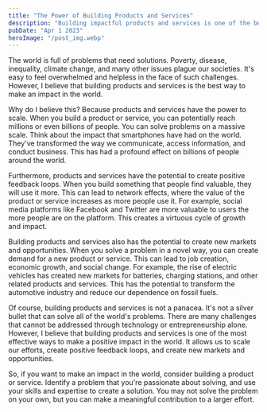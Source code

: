 ```yaml
---
title: "The Power of Building Products and Services"
description: "Building impactful products and services is one of the best ways to make a difference in the world..."
pubDate: "Apr 1 2023"
heroImage: "/post_img.webp"
---
```


The world is full of problems that need solutions. Poverty, disease, inequality, climate change, and many other issues plague our societies. It's easy to feel overwhelmed and helpless in the face of such challenges. However, I believe that building products and services is the best way to make an impact in the world.

Why do I believe this? Because products and services have the power to scale. When you build a product or service, you can potentially reach millions or even billions of people. You can solve problems on a massive scale. Think about the impact that smartphones have had on the world. They've transformed the way we communicate, access information, and conduct business. This has had a profound effect on billions of people around the world.

Furthermore, products and services have the potential to create positive feedback loops. When you build something that people find valuable, they will use it more. This can lead to network effects, where the value of the product or service increases as more people use it. For example, social media platforms like Facebook and Twitter are more valuable to users the more people are on the platform. This creates a virtuous cycle of growth and impact.

Building products and services also has the potential to create new markets and opportunities. When you solve a problem in a novel way, you can create demand for a new product or service. This can lead to job creation, economic growth, and social change. For example, the rise of electric vehicles has created new markets for batteries, charging stations, and other related products and services. This has the potential to transform the automotive industry and reduce our dependence on fossil fuels.

Of course, building products and services is not a panacea. It's not a silver bullet that can solve all of the world's problems. There are many challenges that cannot be addressed through technology or entrepreneurship alone. However, I believe that building products and services is one of the most effective ways to make a positive impact in the world. It allows us to scale our efforts, create positive feedback loops, and create new markets and opportunities.

So, if you want to make an impact in the world, consider building a product or service. Identify a problem that you're passionate about solving, and use your skills and expertise to create a solution. You may not solve the problem on your own, but you can make a meaningful contribution to a larger effort.